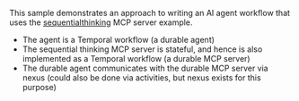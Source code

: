 This sample demonstrates an approach to writing an AI agent workflow that uses the [sequentialthinking](https://github.com/modelcontextprotocol/servers/tree/main/src/sequentialthinking) MCP server example.

- The agent is a Temporal workflow (a durable agent)
- The sequential thinking MCP server is stateful, and hence is also implemented as a Temporal workflow (a durable MCP server)
- The durable agent communicates with the durable MCP server via nexus (could also be done via activities, but nexus exists for this purpose)